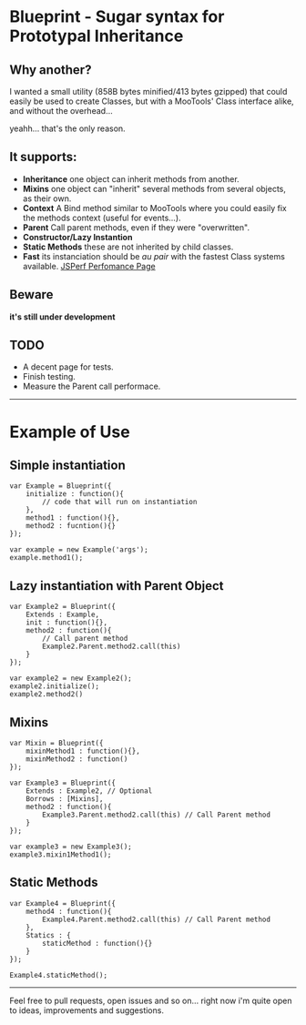 Blueprint - Sugar syntax for Prototypal Inheritance
===================================================

Why another?
------------

I wanted a small utility (858B bytes minified/413 bytes gzipped) that could easily be used to create Classes, but with a MooTools' Class interface alike, and without the overhead…

yeahh… that's the only reason.

It supports:
------------

* __Inheritance__ one object can inherit methods from another.
* __Mixins__ one object can "inherit" several methods from several objects, as their own.
* __Context__ A Bind method similar to MooTools where you could easily fix the methods context (useful for events…).
* __Parent__ Call parent methods, even if they were "overwritten".
* __Constructor/Lazy Instantion__
* __Static Methods__ these are not inherited by child classes.
* __Fast__ its instanciation should be *au pair* with the fastest Class systems available. [JSPerf Perfomance Page](http://jsperf.com/moo-resig-ender-my/9)

Beware
------
__it's still under development__

TODO
----
* A decent page for tests.
* Finish testing.
* Measure the Parent call performace.

----

Example of Use
==============

Simple instantiation
--------------------
    var Example = Blueprint({
        initialize : function(){
            // code that will run on instantiation
        },
        method1 : function(){},
        method2 : fucntion(){}
    });

    var example = new Example('args');
    example.method1();

Lazy instantiation with Parent Object
-------------------------------------

    var Example2 = Blueprint({
        Extends : Example,
        init : function(){},
        method2 : function(){
            // Call parent method
            Example2.Parent.method2.call(this)
        }
    });

    var example2 = new Example2();
    example2.initialize();
    example2.method2()

Mixins
------

    var Mixin = Blueprint({
        mixinMethod1 : function(){},
        mixinMethod2 : function()
    });

    var Example3 = Blueprint({
        Extends : Example2, // Optional
        Borrows : [Mixins],
        method2 : function(){
            Example3.Parent.method2.call(this) // Call Parent method
        }
    });

    var example3 = new Example3();
    example3.mixin1Method1();

Static Methods
--------------

    var Example4 = Blueprint({
        method4 : function(){
            Example4.Parent.method2.call(this) // Call Parent method
        },
        Statics : {
            staticMethod : function(){}
        }
    });

    Example4.staticMethod();

---


Feel free to pull requests, open issues and so on… right now i'm quite open to ideas, improvements and suggestions.
